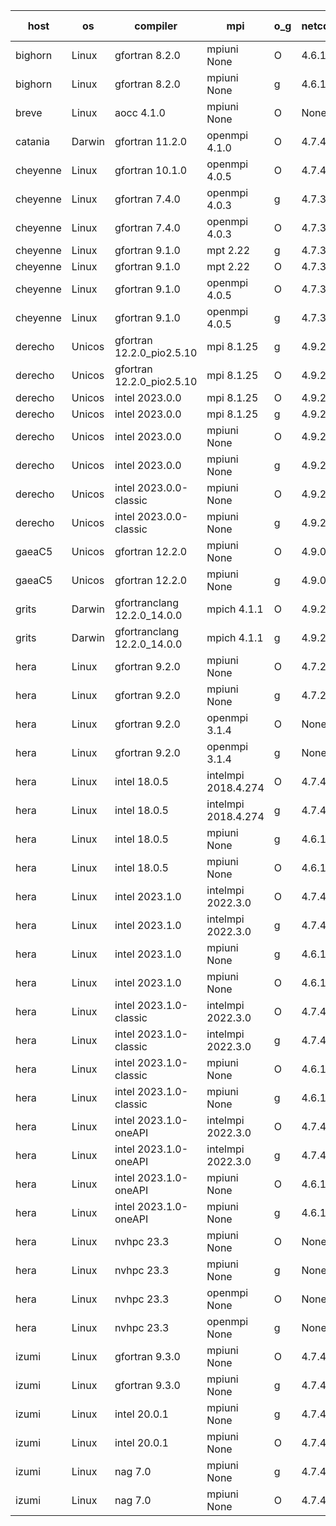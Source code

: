 

| host     | os       | compiler                              | mpi                      | o_g        | netcdf        | build       | u_pass          | u_fail          | s_pass            | s_fail            | e_pass             | e_fail             | nuopc_pass       | nuopc_fail       | artifacts link          |
|----------|----------|---------------------------------------|--------------------------|------------|---------------|-------------|-----------------|-----------------|-------------------|-------------------|--------------------|--------------------|------------------|------------------|-------------------------|
| bighorn | Linux | gfortran 8.2.0 | mpiuni None  | O | 4.6.1  | PASS | 12423 | 0 | 8 | 0 | 44 | 0 | None | None | <a href="https://github.com/esmf-org/esmf-test-artifacts/tree/f63de1a85d3e111a1bc4171b30a4115960cd5c31/develop/gfortran/8.2.0/O/mpiuni/None" target="_blank">f63de1a</a> | 
| bighorn | Linux | gfortran 8.2.0 | mpiuni None  | g | 4.6.1  | PASS | 12423 | 0 | 8 | 0 | 44 | 0 | None | None | <a href="https://github.com/esmf-org/esmf-test-artifacts/tree/c86800ad90518ac73cd43183dcce7c6fa212523e/develop/gfortran/8.2.0/g/mpiuni/None" target="_blank">c86800a</a> | 
| breve | Linux | aocc 4.1.0 | mpiuni None  | O | None  | PASS | None | None | None | None | None | None | None | None | <a href="https://github.com/esmf-org/esmf-test-artifacts/tree/f9ff4eb96a76a90a09a1372298ed25fc6fc50ac3/develop/aocc/4.1.0/O/mpiuni/None" target="_blank">f9ff4eb</a> | 
| catania | Darwin | gfortran 11.2.0 | openmpi 4.1.0  | O | 4.7.4  | PASS | 14058 | 9 | 49 | 0 | 81 | 0 | 53 | 0 | <a href="https://github.com/esmf-org/esmf-test-artifacts/tree/2a2b2d2c76e63bb2ba93390e08a2c8a63d70beec/develop/gfortran/11.2.0/O/openmpi/4.1.0" target="_blank">2a2b2d2</a> | 
| cheyenne | Linux | gfortran 10.1.0 | openmpi 4.0.5  | O | 4.7.4  | PASS | None | None | None | None | None | None | None | None | <a href="https://github.com/esmf-org/esmf-test-artifacts/tree/4a1976b5936ad2c0513d8a8f306561fa8511ce1f/develop/gfortran/10.1.0/O/openmpi/4.0.5" target="_blank">4a1976b</a> | 
| cheyenne | Linux | gfortran 7.4.0 | openmpi 4.0.3  | g | 4.7.3  | PASS | None | None | None | None | None | None | None | None | <a href="https://github.com/esmf-org/esmf-test-artifacts/tree/96b02dfda5bb68f356188c8112412b55af459587/develop/gfortran/7.4.0/g/openmpi/4.0.3" target="_blank">96b02df</a> | 
| cheyenne | Linux | gfortran 7.4.0 | openmpi 4.0.3  | O | 4.7.3  | PASS | None | None | None | None | None | None | None | None | <a href="https://github.com/esmf-org/esmf-test-artifacts/tree/cb7ccbe38b1c411f3f7c5cd569778fdd76d5a176/develop/gfortran/7.4.0/O/openmpi/4.0.3" target="_blank">cb7ccbe</a> | 
| cheyenne | Linux | gfortran 9.1.0 | mpt 2.22  | g | 4.7.3  | PASS | None | None | None | None | None | None | None | None | <a href="https://github.com/esmf-org/esmf-test-artifacts/tree/ddeb570fe2096e677d220f0876a2c99a4b693a07/develop/gfortran/9.1.0/g/mpt/2.22" target="_blank">ddeb570</a> | 
| cheyenne | Linux | gfortran 9.1.0 | mpt 2.22  | O | 4.7.3  | PASS | None | None | None | None | None | None | None | None | <a href="https://github.com/esmf-org/esmf-test-artifacts/tree/4b4ed3564fd2a268c5eb2fea4519b44a1fd8a95e/develop/gfortran/9.1.0/O/mpt/2.22" target="_blank">4b4ed35</a> | 
| cheyenne | Linux | gfortran 9.1.0 | openmpi 4.0.5  | O | 4.7.3  | PASS | None | None | None | None | None | None | None | None | <a href="https://github.com/esmf-org/esmf-test-artifacts/tree/26162a6eef95f1e5e8c416a1aba028ff82134f97/develop/gfortran/9.1.0/O/openmpi/4.0.5" target="_blank">26162a6</a> | 
| cheyenne | Linux | gfortran 9.1.0 | openmpi 4.0.5  | g | 4.7.3  | PASS | None | None | None | None | None | None | None | None | <a href="https://github.com/esmf-org/esmf-test-artifacts/tree/0a1e1153834b1d93012bab28f6705464fe11b975/develop/gfortran/9.1.0/g/openmpi/4.0.5" target="_blank">0a1e115</a> | 
| derecho | Unicos | gfortran 12.2.0_pio2.5.10 | mpi 8.1.25  | g | 4.9.2  | PASS | None | None | None | None | None | None | None | None | <a href="https://github.com/esmf-org/esmf-test-artifacts/tree/d4d7a9bba88b03492dd12524ff34917bb6a716aa/develop/gfortran/12.2.0_pio2.5.10/g/mpi/8.1.25" target="_blank">d4d7a9b</a> | 
| derecho | Unicos | gfortran 12.2.0_pio2.5.10 | mpi 8.1.25  | O | 4.9.2  | PASS | None | None | None | None | None | None | None | None | <a href="https://github.com/esmf-org/esmf-test-artifacts/tree/1dc1ecae6bb4a85e489369ba0940ab890287fbec/develop/gfortran/12.2.0_pio2.5.10/O/mpi/8.1.25" target="_blank">1dc1eca</a> | 
| derecho | Unicos | intel 2023.0.0 | mpi 8.1.25  | O | 4.9.2  | PASS | None | None | None | None | None | None | None | None | <a href="https://github.com/esmf-org/esmf-test-artifacts/tree/fb3a5139f288e8be89212d92b9d81d124dfcf646/develop/intel/2023.0.0/O/mpi/8.1.25" target="_blank">fb3a513</a> | 
| derecho | Unicos | intel 2023.0.0 | mpi 8.1.25  | g | 4.9.2  | PASS | None | None | None | None | None | None | None | None | <a href="https://github.com/esmf-org/esmf-test-artifacts/tree/41ee11b34304d7bac44910050ed40ff11a7bc27b/develop/intel/2023.0.0/g/mpi/8.1.25" target="_blank">41ee11b</a> | 
| derecho | Unicos | intel 2023.0.0 | mpiuni None  | O | 4.9.2  | PASS | None | None | None | None | None | None | None | None | <a href="https://github.com/esmf-org/esmf-test-artifacts/tree/147f473edaaaa39399352d8915b6faba1e9adae4/develop/intel/2023.0.0/O/mpiuni/None" target="_blank">147f473</a> | 
| derecho | Unicos | intel 2023.0.0 | mpiuni None  | g | 4.9.2  | PASS | None | None | None | None | None | None | None | None | <a href="https://github.com/esmf-org/esmf-test-artifacts/tree/ee322b2dfff92a0c289ef75c1338441b537f29e5/develop/intel/2023.0.0/g/mpiuni/None" target="_blank">ee322b2</a> | 
| derecho | Unicos | intel 2023.0.0-classic | mpiuni None  | O | 4.9.2  | PASS | None | None | None | None | None | None | None | None | <a href="https://github.com/esmf-org/esmf-test-artifacts/tree/8678e5952229838c3f6ecdcab3d7edda229b8864/develop/intel/2023.0.0-classic/O/mpiuni/None" target="_blank">8678e59</a> | 
| derecho | Unicos | intel 2023.0.0-classic | mpiuni None  | g | 4.9.2  | PASS | None | None | None | None | None | None | None | None | <a href="https://github.com/esmf-org/esmf-test-artifacts/tree/abaae491508169783b627c3737e266e35add89fa/develop/intel/2023.0.0-classic/g/mpiuni/None" target="_blank">abaae49</a> | 
| gaeaC5 | Unicos | gfortran 12.2.0 | mpiuni None  | O | 4.9.0  | PASS | None | None | None | None | None | None | None | None | <a href="https://github.com/esmf-org/esmf-test-artifacts/tree/9b17ed33bbc9139b1c4445dce715a7551f31d134/develop/gfortran/12.2.0/O/mpiuni/None" target="_blank">9b17ed3</a> | 
| gaeaC5 | Unicos | gfortran 12.2.0 | mpiuni None  | g | 4.9.0  | PASS | None | None | None | None | None | None | None | None | <a href="https://github.com/esmf-org/esmf-test-artifacts/tree/76cdfc24d17e517e5c2be825e62097ed6eccdfd2/develop/gfortran/12.2.0/g/mpiuni/None" target="_blank">76cdfc2</a> | 
| grits | Darwin | gfortranclang 12.2.0_14.0.0 | mpich 4.1.1  | O | 4.9.2  | PASS | 14066 | 1 | 48 | 1 | 81 | 0 | 49 | 4 | <a href="https://github.com/esmf-org/esmf-test-artifacts/tree/2e27443683361ff6aedec562fe8ffbf5787beae7/develop/gfortranclang/12.2.0_14.0.0/O/mpich/4.1.1" target="_blank">2e27443</a> | 
| grits | Darwin | gfortranclang 12.2.0_14.0.0 | mpich 4.1.1  | g | 4.9.2  | PASS | None | None | None | None | None | None | None | None | <a href="https://github.com/esmf-org/esmf-test-artifacts/tree/55513f21407223494d01a68a4e306d7627659669/develop/gfortranclang/12.2.0_14.0.0/g/mpich/4.1.1" target="_blank">55513f2</a> | 
| hera | Linux | gfortran 9.2.0 | mpiuni None  | O | 4.7.2  | PASS | None | None | None | None | None | None | None | None | <a href="https://github.com/esmf-org/esmf-test-artifacts/tree/0bdf13e7fca0429f3435c12824ebf858908c8d84/develop/gfortran/9.2.0/O/mpiuni/None" target="_blank">0bdf13e</a> | 
| hera | Linux | gfortran 9.2.0 | mpiuni None  | g | 4.7.2  | PASS | None | None | None | None | None | None | None | None | <a href="https://github.com/esmf-org/esmf-test-artifacts/tree/d965e9cc441b688267065e2c8f57b1385ed5d754/develop/gfortran/9.2.0/g/mpiuni/None" target="_blank">d965e9c</a> | 
| hera | Linux | gfortran 9.2.0 | openmpi 3.1.4  | O | None  | PASS | None | None | None | None | None | None | None | None | <a href="https://github.com/esmf-org/esmf-test-artifacts/tree/c55b20f02480ddcd479114b750844323cac0a0ce/develop/gfortran/9.2.0/O/openmpi/3.1.4" target="_blank">c55b20f</a> | 
| hera | Linux | gfortran 9.2.0 | openmpi 3.1.4  | g | None  | PASS | None | None | None | None | None | None | None | None | <a href="https://github.com/esmf-org/esmf-test-artifacts/tree/68fe62b797cc93abe9f3815e30cce6a291594641/develop/gfortran/9.2.0/g/openmpi/3.1.4" target="_blank">68fe62b</a> | 
| hera | Linux | intel 18.0.5 | intelmpi 2018.4.274  | O | 4.7.4  | PASS | None | None | None | None | None | None | None | None | <a href="https://github.com/esmf-org/esmf-test-artifacts/tree/7522c9e2f481755e5d990229feafa2c7c03b2e76/develop/intel/18.0.5/O/intelmpi/2018.4.274" target="_blank">7522c9e</a> | 
| hera | Linux | intel 18.0.5 | intelmpi 2018.4.274  | g | 4.7.4  | PASS | None | None | None | None | None | None | None | None | <a href="https://github.com/esmf-org/esmf-test-artifacts/tree/76c77ea0f93e41e96544db91c2379ee28caec51d/develop/intel/18.0.5/g/intelmpi/2018.4.274" target="_blank">76c77ea</a> | 
| hera | Linux | intel 18.0.5 | mpiuni None  | g | 4.6.1  | PASS | None | None | None | None | None | None | None | None | <a href="https://github.com/esmf-org/esmf-test-artifacts/tree/e022b1f0fc1e6581e29a9e9e4712762552d85c98/develop/intel/18.0.5/g/mpiuni/None" target="_blank">e022b1f</a> | 
| hera | Linux | intel 18.0.5 | mpiuni None  | O | 4.6.1  | PASS | None | None | None | None | None | None | None | None | <a href="https://github.com/esmf-org/esmf-test-artifacts/tree/97cf605ebb84ab62b3a722035b70e3eb7f671e8b/develop/intel/18.0.5/O/mpiuni/None" target="_blank">97cf605</a> | 
| hera | Linux | intel 2023.1.0 | intelmpi 2022.3.0  | O | 4.7.4  | PASS | None | None | None | None | None | None | None | None | <a href="https://github.com/esmf-org/esmf-test-artifacts/tree/309636e7d655a0da2dfb30db4996e811687bd79e/develop/intel/2023.1.0/O/intelmpi/2022.3.0" target="_blank">309636e</a> | 
| hera | Linux | intel 2023.1.0 | intelmpi 2022.3.0  | g | 4.7.4  | PASS | None | None | None | None | None | None | None | None | <a href="https://github.com/esmf-org/esmf-test-artifacts/tree/f5f7b76bdf044c99e7d957cdd366fa4a05532275/develop/intel/2023.1.0/g/intelmpi/2022.3.0" target="_blank">f5f7b76</a> | 
| hera | Linux | intel 2023.1.0 | mpiuni None  | g | 4.6.1  | PASS | None | None | None | None | None | None | None | None | <a href="https://github.com/esmf-org/esmf-test-artifacts/tree/0c5e5f324da4f187327c0dcbe0d494aa8cb62a17/develop/intel/2023.1.0/g/mpiuni/None" target="_blank">0c5e5f3</a> | 
| hera | Linux | intel 2023.1.0 | mpiuni None  | O | 4.6.1  | PASS | None | None | None | None | None | None | None | None | <a href="https://github.com/esmf-org/esmf-test-artifacts/tree/f19914143243a29f8b9afc032dfbef07927012bb/develop/intel/2023.1.0/O/mpiuni/None" target="_blank">f199141</a> | 
| hera | Linux | intel 2023.1.0-classic | intelmpi 2022.3.0  | O | 4.7.4  | PASS | None | None | None | None | None | None | None | None | <a href="https://github.com/esmf-org/esmf-test-artifacts/tree/c9cf57f0673fa2b4aef8520c3658be9620fce99b/develop/intel/2023.1.0-classic/O/intelmpi/2022.3.0" target="_blank">c9cf57f</a> | 
| hera | Linux | intel 2023.1.0-classic | intelmpi 2022.3.0  | g | 4.7.4  | PASS | None | None | None | None | None | None | None | None | <a href="https://github.com/esmf-org/esmf-test-artifacts/tree/780ee86d60d70451223e52b519db0aaf48dd8d56/develop/intel/2023.1.0-classic/g/intelmpi/2022.3.0" target="_blank">780ee86</a> | 
| hera | Linux | intel 2023.1.0-classic | mpiuni None  | O | 4.6.1  | PASS | None | None | None | None | None | None | None | None | <a href="https://github.com/esmf-org/esmf-test-artifacts/tree/410b6bcfb39016d909c9bedcbd91e40f401e0ef6/develop/intel/2023.1.0-classic/O/mpiuni/None" target="_blank">410b6bc</a> | 
| hera | Linux | intel 2023.1.0-classic | mpiuni None  | g | 4.6.1  | PASS | None | None | None | None | None | None | None | None | <a href="https://github.com/esmf-org/esmf-test-artifacts/tree/2ae094a58d8b134dd7cd9383f8b5ce64926b9ba4/develop/intel/2023.1.0-classic/g/mpiuni/None" target="_blank">2ae094a</a> | 
| hera | Linux | intel 2023.1.0-oneAPI | intelmpi 2022.3.0  | O | 4.7.4  | FAIL | None | None | None | None | None | None | None | None | <a href="https://github.com/esmf-org/esmf-test-artifacts/tree/1148162d01a59f0cdbaa95c5fdfa8ab6f8f7287d/develop/intel/2023.1.0-oneAPI/O/intelmpi/2022.3.0" target="_blank">1148162</a> | 
| hera | Linux | intel 2023.1.0-oneAPI | intelmpi 2022.3.0  | g | 4.7.4  | PASS | None | None | None | None | None | None | None | None | <a href="https://github.com/esmf-org/esmf-test-artifacts/tree/21f60d398dd29b243725bca2848cf87b2b67e83c/develop/intel/2023.1.0-oneAPI/g/intelmpi/2022.3.0" target="_blank">21f60d3</a> | 
| hera | Linux | intel 2023.1.0-oneAPI | mpiuni None  | O | 4.6.1  | FAIL | None | None | None | None | None | None | None | None | <a href="https://github.com/esmf-org/esmf-test-artifacts/tree/1ee755e53013aa05c17835482d632888d6d4a517/develop/intel/2023.1.0-oneAPI/O/mpiuni/None" target="_blank">1ee755e</a> | 
| hera | Linux | intel 2023.1.0-oneAPI | mpiuni None  | g | 4.6.1  | PASS | None | None | None | None | None | None | None | None | <a href="https://github.com/esmf-org/esmf-test-artifacts/tree/d1c4d56f083e9167eee8f1b3acd89bda0bf370c9/develop/intel/2023.1.0-oneAPI/g/mpiuni/None" target="_blank">d1c4d56</a> | 
| hera | Linux | nvhpc 23.3 | mpiuni None  | O | None  | PASS | None | None | None | None | None | None | None | None | <a href="https://github.com/esmf-org/esmf-test-artifacts/tree/4a6164b4e5d62cdf8bb2e3ddd6f8ff1e9239fb2d/develop/nvhpc/23.3/O/mpiuni/None" target="_blank">4a6164b</a> | 
| hera | Linux | nvhpc 23.3 | mpiuni None  | g | None  | PASS | None | None | None | None | None | None | None | None | <a href="https://github.com/esmf-org/esmf-test-artifacts/tree/ff24dcea19e940582a9e3481723bd37b60d7175b/develop/nvhpc/23.3/g/mpiuni/None" target="_blank">ff24dce</a> | 
| hera | Linux | nvhpc 23.3 | openmpi None  | O | None  | PASS | None | None | None | None | None | None | None | None | <a href="https://github.com/esmf-org/esmf-test-artifacts/tree/e4789b8bfa3cd9bbcb44f74e0c812ee0fb9044ce/develop/nvhpc/23.3/O/openmpi/None" target="_blank">e4789b8</a> | 
| hera | Linux | nvhpc 23.3 | openmpi None  | g | None  | PASS | None | None | None | None | None | None | None | None | <a href="https://github.com/esmf-org/esmf-test-artifacts/tree/06d87f506c9c1197f66dc4587abb6a11ee618bf0/develop/nvhpc/23.3/g/openmpi/None" target="_blank">06d87f5</a> | 
| izumi | Linux | gfortran 9.3.0 | mpiuni None  | O | 4.7.4  | PASS | None | None | None | None | None | None | None | None | <a href="https://github.com/esmf-org/esmf-test-artifacts/tree/2a5478635d78504e3f1bc9844d9afe46cfe750d9/develop/gfortran/9.3.0/O/mpiuni/None" target="_blank">2a54786</a> | 
| izumi | Linux | gfortran 9.3.0 | mpiuni None  | g | 4.7.4  | PASS | None | None | None | None | None | None | None | None | <a href="https://github.com/esmf-org/esmf-test-artifacts/tree/28ca56741c2cf521415265fa5ca80a4148a1b2ec/develop/gfortran/9.3.0/g/mpiuni/None" target="_blank">28ca567</a> | 
| izumi | Linux | intel 20.0.1 | mpiuni None  | g | 4.7.4  | PASS | None | None | None | None | None | None | None | None | <a href="https://github.com/esmf-org/esmf-test-artifacts/tree/96d5ba1abc024eba3fb4ef1d4ef4a3a3d9b4d426/develop/intel/20.0.1/g/mpiuni/None" target="_blank">96d5ba1</a> | 
| izumi | Linux | intel 20.0.1 | mpiuni None  | O | 4.7.4  | PASS | None | None | None | None | None | None | None | None | <a href="https://github.com/esmf-org/esmf-test-artifacts/tree/3329d7bd7907774e1160e3a31df20090ee339675/develop/intel/20.0.1/O/mpiuni/None" target="_blank">3329d7b</a> | 
| izumi | Linux | nag 7.0 | mpiuni None  | g | 4.7.4  | PASS | None | None | None | None | None | None | None | None | <a href="https://github.com/esmf-org/esmf-test-artifacts/tree/c97a4adcd85eba76918b797284866580ff37f924/develop/nag/7.0/g/mpiuni/None" target="_blank">c97a4ad</a> | 
| izumi | Linux | nag 7.0 | mpiuni None  | O | 4.7.4  | PASS | None | None | None | None | None | None | None | None | <a href="https://github.com/esmf-org/esmf-test-artifacts/tree/5438669f388f14daad34181a3037061abc592dfc/develop/nag/7.0/O/mpiuni/None" target="_blank">5438669</a> | 
